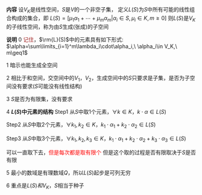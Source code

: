 **内容**
设$V_K$是线性空间，$S$是$V$的一个非空子集，
定义$L(S)$为$S$中所有可能的线性组合构成的集合，即
$L(S)=[\mu_1\alpha_1+\cdots+\mu_m\alpha_m|\alpha_i\in S,\mu_i\in K,m\ge0]$
则$L(S)$是$V_K$的子线性空间，称为由$S$生成(张成)的子空间

**说明**
0 <font color=brown>记住</font>，$\rm{L}(S)$中的元素具有如下形式: $\alpha=\sum\limits_{i=1}^m\lambda_i\cdot\alpha_i,\ \alpha_i\in V_K,\ m\geq1$

1 暗示也能生成全空间

2 相比于和空间，交空间中的$V_1，V_2$，生成空间中的$S$只要求是子集，是否为子空间没有要求($S$可能没有线性结构)

3 $S$是否为有限集，没有要求

4 **$L(S)$中元素的结构**
Step1 从$S$中取1个元素，$\forall k\in K，
k\cdot\alpha\in L(S)$

Step2 从$S$中取2个元素，$\forall k_1,k_2\in K，
k_1\cdot\alpha_1+k_2\cdot\alpha_2\in L(S)$

Step3 从$S$中取3个元素，$\forall k_1,k_2,k_3\in K，
k_1\cdot\alpha_1+k_2\cdot\alpha_2
+k_3\cdot\alpha_3\in L(S)$

可以一直取下去，<font color=red>但是每次都是取有限个</font>
但是这个取的过程是否有限取决于$S$是否有限

5 最小的数域是有理数域$Q$，所以$L(S)$起步是可列无穷

6 重点是$L(S)和V_K$，$S$相当于种子
